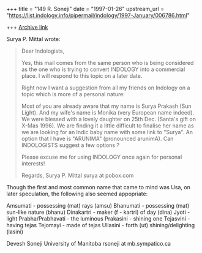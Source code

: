 +++
title = "149 R. Soneji"
date = "1997-01-26"
upstream_url = "https://list.indology.info/pipermail/indology/1997-January/006786.html"

+++
[Archive link](https://list.indology.info/pipermail/indology/1997-January/006786.html)

Surya P. Mittal wrote:
> 
> Dear Indologists,
> 
> Yes, this mail comes from the same person who is being
> considered as the one who is trying to convert INDOLOGY
> into a commercial place. I will respond to this topic on
> a later date.
> 
> Right now I want a suggestion from all my friends on Indology
> on a topic which is more of a personal nature:
> 
> Most of you are already aware that my name is Surya Prakash
> (Sun Light). And my wife's name is Monika (very European name
> indeed). We were blessed with a lovely daughter on 25th Dec.
> (Santa's gift on X-Mas 1996).  We are finding it a little
> difficult to finalise her name as we are looking for an
> Indic baby name with some link to "Surya".  An option that
> I have is "ARUNIMA" (pronounced arunimA). Can INDOLOGISTS
> suggest a few options ?
> 
> Please excuse me for using INDOLOGY once again for personal
> interests!
> 
> Regards,
> Surya P. Mittal
> surya at pobox.com


Though the first and most common name that came to mind was Usa, on later 
speculation, the following also seemed appopriate:

Amsumati - possessing (mat) rays (amsu)
Bhanumati - possessing (mat) sun-like nature (bhanu)
Dinakartri - maker (f - kartri) of day (dina)
Jyoti - light
Prabha/Prabhavati - the luminous
Prakasini - shining one
Tejasvini - having tejas
Tejomayi - made of tejas
Ullasini - forth (ut) shining/delighting (lasini)

Devesh Soneji
University of Manitoba
rsoneji at mb.sympatico.ca




